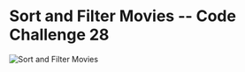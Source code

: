 # Sort and Filter Movies -- Code Challenge 28

![Sort and Filter Movies](assets/sort-and-filter-movies.png)
